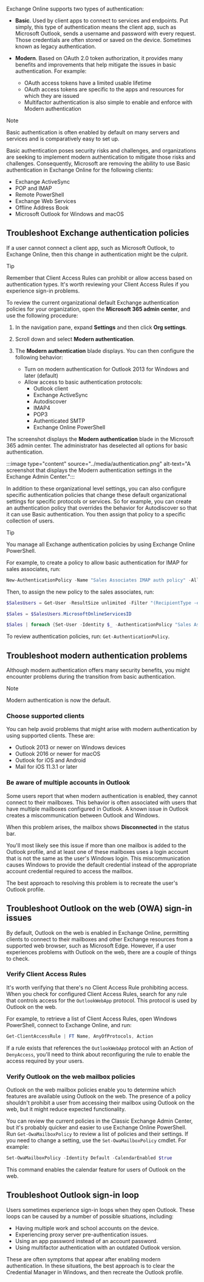 Exchange Online supports two types of authentication:

- **Basic**. Used by client apps to connect to services and endpoints. Put simply, this type of authentication means the client app, such as Microsoft Outlook, sends a username and password with every request. Those credentials are often stored or saved on the device. Sometimes known as legacy authentication.
- **Modern**. Based on OAuth 2.0 token authorization, it provides many benefits and improvements that help mitigate the issues in basic authentication. For example:

    - OAuth access tokens have a limited usable lifetime
    - OAuth access tokens are specific to the apps and resources for which they are issued
    - Multifactor authentication is also simple to enable and enforce with Modern authentication

> [!NOTE]
> Basic authentication is often enabled by default on many servers and services and is comparatively easy to set up.  

Basic authentication poses security risks and challenges, and organizations are seeking to implement modern authentication to mitigate those risks and challenges. Consequently, Microsoft are removing the ability to use Basic authentication in Exchange Online for the following clients:

- Exchange ActiveSync
- POP and IMAP
- Remote PowerShell
- Exchange Web Services
- Offline Address Book
- Microsoft Outlook for Windows and macOS

## Troubleshoot Exchange authentication policies

If a user cannot connect a client app, such as Microsoft Outlook, to Exchange Online, then this change in authentication might be the culprit.

> [!TIP]
> Remember that Client Access Rules can prohibit or allow access based on authentication types. It's worth reviewing your Client Access Rules if you experience sign-in problems.

To review the current organizational default Exchange authentication policies for your organization, open the **Microsoft 365 admin center**, and use the following procedure:

1. In the navigation pane, expand **Settings** and then click **Org settings**.
1. Scroll down and select **Modern authentication**.
1. The **Modern authentication** blade displays. You can then configure the following behavior:

    - Turn on modern authentication for Outlook 2013 for Windows and later (default)
    - Allow access to basic authentication protocols:
      - Outlook client
      - Exchange ActiveSync
      - Autodiscover
      - IMAP4
      - POP3
      - Authenticated SMTP
      - Exchange Online PowerShell

The screenshot displays the **Modern authentication** blade in the Microsoft 365 admin center. The administrator has deselected all options for basic authentication.

:::image type="content" source="../media/authentication.png" alt-text="A screenshot that displays the Modern authentication settings in the Exchange Admin Center.":::

In addition to these organizational level settings, you can also configure specific authentication policies that change these default organizational settings for specific protocols or services. So for example, you can create an authentication policy that overrides the behavior for Autodiscover so that it can use Basic authentication. You then assign that policy to a specific collection of users.

> [!TIP]
> You manage all Exchange authentication policies by using Exchange Online PowerShell. 

For example, to create a policy to allow basic authentication for IMAP for sales associates, run:

``` PowerShell
New-AuthenticationPolicy -Name "Sales Associates IMAP auth policy" -AllowBasicAuthImap
```

Then, to assign the new policy to the sales associates, run:

```powershell
$SalesUsers = Get-User -ResultSize unlimited -Filter "(RecipientType -eq 'UserMailbox') -and (Title -like '*Sales Associate*')"

$Sales = $SalesUsers.MicrosoftOnlineServicesID

$Sales | foreach {Set-User -Identity $_ -AuthenticationPolicy "Sales Associates IMAP auth policy"}
```

To review authentication policies, run: `Get-AuthenticationPolicy`.

## Troubleshoot modern authentication problems

Although modern authentication offers many security benefits, you might encounter problems during the transition from basic authentication.

> [!NOTE]
> Modern authentication is now the default. 

### Choose supported clients

You can help avoid problems that might arise with modern authentication by using supported clients. These are:

- Outlook 2013 or newer on Windows devices
- Outlook 2016 or newer for macOS
- Outlook for iOS and Android
- Mail for iOS 11.3.1 or later

### Be aware of multiple accounts in Outlook

Some users report that when modern authentication is enabled, they cannot connect to their mailboxes. This behavior is often associated with users that have multiple mailboxes configured in Outlook. A known issue in Outlook creates a miscommunication between Outlook and Windows.

When this problem arises, the mailbox shows **Disconnected** in the status bar.

You'll most likely see this issue if more than one mailbox is added to the Outlook profile, and at least one of these mailboxes uses a login account that is not the same as the user's Windows login. This miscommunication causes Windows to provide the default credential instead of the appropriate account credential required to access the mailbox.

The best approach to resolving this problem is to recreate the user's Outlook profile.

## Troubleshoot Outlook on the web (OWA) sign-in issues

By default, Outlook on the web is enabled in Exchange Online, permitting clients to connect to their mailboxes and other Exchange resources from a supported web browser, such as Microsoft Edge. However, if a user experiences problems with Outlook on the web, there are a couple of things to check.

### Verify Client Access Rules

It's worth verifying that there's no Client Access Rule prohibiting access. When you check for configured Client Access Rules, search for any rule that controls access for the `OutlookWebApp` protocol. This protocol is used by Outlook on the web.

For example, to retrieve a list of Client Access Rules, open Windows PowerShell, connect to Exchange Online, and run:

``` powershell
Get-ClientAccessRule | FT Name, AnyOfProtocols, Action
```

If a rule exists that references the `OutlookWebApp` protocol with an Action of `DenyAccess`, you'll need to think about reconfiguring the rule to enable the access required by your users.

### Verify Outlook on the web mailbox policies

Outlook on the web mailbox policies enable you to determine which features are available using Outlook on the web. The presence of a policy shouldn't prohibit a user from accessing their mailbox using Outlook on the web, but it might reduce expected functionality.

You can review the current policies in the Classic Exchange Admin Center, but it's probably quicker and easier to use Exchange Online PowerShell. Run `Get-OwaMailboxPolicy` to review a list of policies and their settings. If you need to change a setting, use the `Set-OwaMailboxPolicy` cmdlet. For example:

``` powershell
Set-OwaMailboxPolicy -Identity Default -CalendarEnabled $true
```

This command enables the calendar feature for users of Outlook on the web.

## Troubleshoot Outlook sign-in loop

Users sometimes experience sign-in loops when they open Outlook. These loops can be caused by a number of possible situations, including:

- Having multiple work and school accounts on the device.
- Experiencing proxy server pre-authentication issues.
- Using an app password instead of an account password.
- Using multifactor authentication with an outdated Outlook version.

These are often symptoms that appear after enabling modern authentication. In these situations, the best approach is to clear the Credential Manager in Windows, and then recreate the Outlook profile.